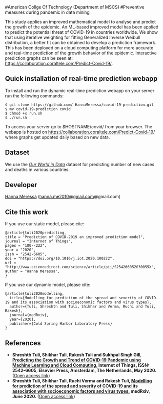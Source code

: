 #American Collge Of Technology (Department of MSCS)
#Preventive measures during pandemic in data mining

This study applies an improved mathematical model to analyse and predict the growth of the epidemic. An ML-based improved model has been applied to predict the potential threat of COVID-19 in countries worldwide. We show that using iterative weighting for fitting Generalized Inverse Weibull distribution, a better fit can be obtained to develop a prediction framework. This has been deployed on a cloud computing platform for more accurate and real-time prediction of the growth behavior of the epidemic. Interactive prediction graphs can be seen at: https://collaboration.coraltele.com/Predict-Covid-19/.

## Quick installation of real-time prediction webapp

To install and run the dynamic real-time prediction webapp on your server run the following commands:
```
$ git clone https://github.com/ HannaMeressa/covid-19-prediction.git
$ mv covid-19-prediction covid
$ chmod +x run.sh
$ ./run.sh
```
To access your server go to $HOSTNAME/covid/ from your browser. The webapp is hosted on https://collaboration.coraltele.com/Predict-Covid-19/ where graphs get updated daily based on new data.

## Dataset

We use the <i>[Our World in Data](https://github.com/owid/covid-19-data/tree/master/public/data/)</i> dataset for predicting number of new cases and deaths in various countries.

## Developer

[Hanna Meressa](https://www.github.com/HannaMeressa) (hanna.me2010@gmail.com@gmail.com)

## Cite this work
If you use our static model, please cite:
```
@article{tuli2020predicting,
title = "Prediction of COVID-2019 an improved prediction model",
journal = "Internet of Things",
pages = "100--222",
year = "2020",
issn = "2542-6605",
doi = "https://doi.org/10.1016/j.iot.2020.100222",
url = "http://www.sciencedirect.com/science/article/pii/S254266052030055X",
author = "Hanna Meressa",
}
```
If you use our dynamic model, please cite:
```
@article{tuli2020modelling,
  title={Modelling for prediction of the spread and severity of COVID-19 and its association with socioeconomic factors and virus types},
  author={Tuli, Shreshth and Tuli, Shikhar and Verma, Ruchi and Tuli, Rakesh},
  journal={medRxiv},
  year={2020},
  publisher={Cold Spring Harbor Laboratory Press}
}
```

## References
* **Shreshth Tuli, Shikhar Tuli, Rakesh Tuli and Sukhpal Singh Gill, [Predicting the Growth and Trend of COVID-19 Pandemic using Machine Learning and Cloud Computing.](https://www.sciencedirect.com/science/article/pii/S254266052030055X?via%3Dihub) Internet of Things, ISSN: 2542-6605, Elsevier Press, Amsterdam, The Netherlands, May 2020.** ([Open access link](https://www.medrxiv.org/content/10.1101/2020.05.06.20091900v1))
* **Shreshth Tuli, Shikhar Tuli, Ruchi Verma and Rakesh Tuli, [Modelling for prediction of the spread and severity of COVID-19 and its association with socioeconomic factors and virus types.](https://www.medrxiv.org/content/10.1101/2020.06.18.20134874v1) medRxiv, June 2020.** ([Open access link](https://www.medrxiv.org/content/10.1101/2020.06.18.20134874v1))
